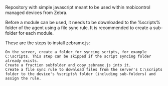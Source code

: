 Repository with simple javascript meant to be used within mobicontrol managed devices from Zebra.

Before a module can be used, it needs to be downloaded to the %scripts% folder of the agent using a file sync rule. It is recommended to create a sub-folder for each module.

These are the steps to install zebramx.js:

    On the server, create a folder for syncing scripts, for example C:\scripts. This step can be skipped if the script syncing folder already exists.
    Create a fraction subfolder and copy zebramx.js into it.
    Create a file sync rule to download files from the server's C:\scripts folder to the device's %scripts% folder (including sub-folders) and assign the rule.
